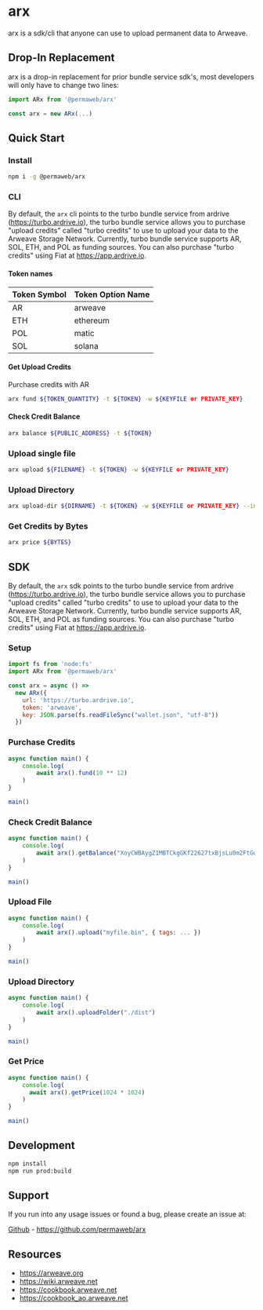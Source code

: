 # arx

arx is a sdk/cli that anyone can use to upload permanent data to Arweave. 

## Drop-In Replacement

arx is a drop-in replacement for prior bundle service sdk's, most developers will only have to change two lines:

```javascript
import ARx from '@permaweb/arx'
```

```javascript
const arx = new ARx(...)
``` 


## Quick Start

### Install 

```sh 
npm i -g @permaweb/arx
```

### CLI 

By default, the `arx` cli points to the turbo bundle service from ardrive (https://turbo.ardrive.io), the turbo bundle service allows you to purchase "upload credits" called "turbo credits" to use to upload your data to the Arweave Storage Network. Currently, turbo bundle service supports AR, SOL, ETH, and POL as funding sources. You can also purchase "turbo credits" using Fiat at https://app.ardrive.io.

#### Token names

| Token Symbol | Token Option Name |
| ---- | --- |
| AR | arweave |
| ETH | ethereum |
| POL | matic |
| SOL | solana |

#### Get Upload Credits

Purchase credits with AR

```sh 
arx fund ${TOKEN_QUANTITY} -t ${TOKEN} -w ${KEYFILE or PRIVATE_KEY}
```

#### Check Credit Balance

```sh 
arx balance ${PUBLIC_ADDRESS} -t ${TOKEN} 
```

### Upload single file

```sh 
arx upload ${FILENAME} -t ${TOKEN} -w ${KEYFILE or PRIVATE_KEY}
```

### Upload Directory

```sh 
arx upload-dir ${DIRNAME} -t ${TOKEN} -w ${KEYFILE or PRIVATE_KEY} --index-file index.html
```

### Get Credits by Bytes

```sh 
arx price ${BYTES}
``` 

## SDK

By default, the `arx` sdk points to the turbo bundle service from ardrive (https://turbo.ardrive.io), the turbo bundle service allows you to purchase "upload credits" called "turbo credits" to use to upload your data to the Arweave Storage Network. Currently, turbo bundle service supports AR, SOL, ETH, and POL as funding sources. You can also purchase "turbo credits" using Fiat at https://app.ardrive.io.

### Setup 

```javascript 
import fs from 'node:fs'
import ARx from '@permaweb/arx'

const arx = async () =>
  new ARx({ 
    url: 'https://turbo.ardrive.io',
    token: 'arweave', 
    key: JSON.parse(fs.readFileSync("wallet.json", "utf-8")) 
  })
```

### Purchase Credits

```js 
async function main() {
    console.log(
        await arx().fund(10 ** 12)
    )
}

main()

```



### Check Credit Balance

```js 
async function main() {
    console.log(
        await arx().getBalance("XoyCWBAygZ1MBTCkgGKf22627txBjsLu0m2FtGwQi0k")
    )
}

main()

```

### Upload File

```js 
async function main() {
    console.log(
        await arx().upload("myfile.bin", { tags: ... })
    )
}

main()

```


### Upload Directory

```javascript 
async function main() { 
    console.log(
        await arx().uploadFolder("./dist")
    )
}

main()

```

### Get Price

```javascript 
async function main() {
    console.log(
      await arx().getPrice(1024 * 1024)
    )
}

main()
```

## Development

```bash
npm install
npm run prod:build
```


## Support

If you run into any usage issues or found a bug, please create an issue at:

[Github](https://github.com/permaweb/arx) - https://github.com/permaweb/arx

## Resources

- https://arweave.org
- https://wiki.arweave.net
- https://cookbook.arweave.net
- https://cookbook_ao.arweave.net



